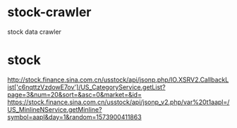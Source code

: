 # stock-crawler
stock data crawler


# stock
http://stock.finance.sina.com.cn/usstock/api/jsonp.php/IO.XSRV2.CallbackList['c6nqttzVzdowE7ov']/US_CategoryService.getList?page=3&num=20&sort=&asc=0&market=&id=
https://stock.finance.sina.com.cn/usstock/api/jsonp_v2.php/var%20t1aapl=/US_MinlineNService.getMinline?symbol=aapl&day=1&random=1573900411863